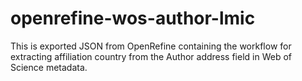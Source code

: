 # openrefine-wos-author-lmic
This is exported JSON from OpenRefine containing the workflow for extracting affiliation country from the Author address field in Web of Science metadata.
